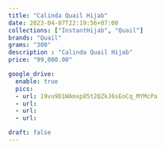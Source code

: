 ```yaml
---
title: "Calinda Quail Hijab"
date: 2023-04-07T22:19:56+07:00
collections: ["InstantHijab", "Quail"]
brands: "Quail"
grams: "300"
description : "Calinda Quail Hijab"
price: "99,000.00"

google_drive:
  enable: true
  pics:
  - url: 19vu9D1WAmxp85t2QZkJ6sEoCq_MYMcPa
  - url: 
  - url: 
  - url: 

draft: false
---
```


    
  
